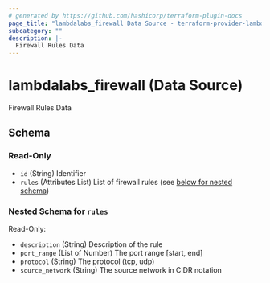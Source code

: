 ```yaml
---
# generated by https://github.com/hashicorp/terraform-plugin-docs
page_title: "lambdalabs_firewall Data Source - terraform-provider-lambdalabs"
subcategory: ""
description: |-
  Firewall Rules Data
---
```


# lambdalabs_firewall (Data Source)

Firewall Rules Data



<!-- schema generated by tfplugindocs -->
## Schema

### Read-Only

- `id` (String) Identifier
- `rules` (Attributes List) List of firewall rules (see [below for nested schema](#nestedatt--rules))

<a id="nestedatt--rules"></a>
### Nested Schema for `rules`

Read-Only:

- `description` (String) Description of the rule
- `port_range` (List of Number) The port range [start, end]
- `protocol` (String) The protocol (tcp, udp)
- `source_network` (String) The source network in CIDR notation
